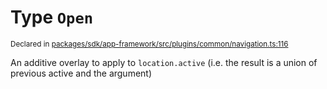 # Type `Open`
<sub>Declared in [packages/sdk/app-framework/src/plugins/common/navigation.ts:116](https://github.com/dxos/dxos/blob/f2f84db18/packages/sdk/app-framework/src/plugins/common/navigation.ts#L116)</sub>


An additive overlay to apply to  `location.active`  (i.e. the result is a union of previous active and the argument)



